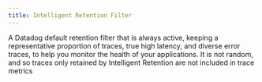 ```yaml
---
title: Intelligent Retention Filter
---
```

A Datadog default retention filter that is always active, keeping a representative proportion of traces, true high latency, and diverse error traces, to help you monitor the health of your applications. It is not random, and so traces only retained by Intelligent Retention are not included in trace metrics
